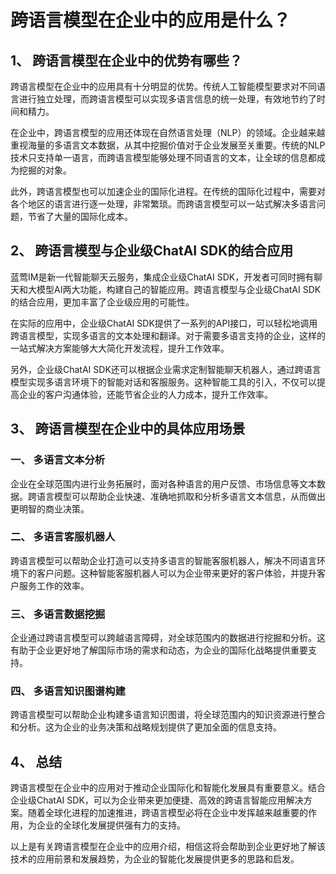# 跨语言模型在企业中的应用是什么？

## 1、 跨语言模型在企业中的优势有哪些？

跨语言模型在企业中的应用具有十分明显的优势。传统人工智能模型要求对不同语言进行独立处理，而跨语言模型可以实现多语言信息的统一处理，有效地节约了时间和精力。

在企业中，跨语言模型的应用还体现在自然语言处理（NLP）的领域。企业越来越重视海量的多语言文本数据，从其中挖掘价值对于企业发展至关重要。传统的NLP技术只支持单一语言，而跨语言模型能够处理不同语言的文本，让全球的信息都成为挖掘的对象。

此外，跨语言模型也可以加速企业的国际化进程。在传统的国际化过程中，需要对各个地区的语言进行逐一处理，非常繁琐。而跨语言模型可以一站式解决多语言问题，节省了大量的国际化成本。

## 2、 跨语言模型与企业级ChatAI SDK的结合应用

蓝莺IM是新一代智能聊天云服务，集成企业级ChatAI SDK，开发者可同时拥有聊天和大模型AI两大功能，构建自己的智能应用。跨语言模型与企业级ChatAI SDK的结合应用，更加丰富了企业级应用的可能性。

在实际的应用中，企业级ChatAI SDK提供了一系列的API接口，可以轻松地调用跨语言模型，实现多语言的文本处理和翻译。对于需要多语言支持的企业，这样的一站式解决方案能够大大简化开发流程，提升工作效率。

另外，企业级ChatAI SDK还可以根据企业需求定制智能聊天机器人，通过跨语言模型实现多语言环境下的智能对话和客服服务。这种智能工具的引入，不仅可以提高企业的客户沟通体验，还能节省企业的人力成本，提升工作效率。

## 3、 跨语言模型在企业中的具体应用场景

### 一、 多语言文本分析

企业在全球范围内进行业务拓展时，面对各种语言的用户反馈、市场信息等文本数据。跨语言模型可以帮助企业快速、准确地抓取和分析多语言文本信息，从而做出更明智的商业决策。

### 二、 多语言客服机器人

跨语言模型可以帮助企业打造可以支持多语言的智能客服机器人，解决不同语言环境下的客户问题。这种智能客服机器人可以为企业带来更好的客户体验，并提升客户服务工作的效率。

### 三、 多语言数据挖掘

企业通过跨语言模型可以跨越语言障碍，对全球范围内的数据进行挖掘和分析。这有助于企业更好地了解国际市场的需求和动态，为企业的国际化战略提供重要支持。

### 四、 多语言知识图谱构建

跨语言模型可以帮助企业构建多语言知识图谱，将全球范围内的知识资源进行整合和分析。这为企业的业务决策和战略规划提供了更加全面的信息支持。

## 4、 总结

跨语言模型在企业中的应用对于推动企业国际化和智能化发展具有重要意义。结合企业级ChatAI SDK，可以为企业带来更加便捷、高效的跨语言智能应用解决方案。随着全球化进程的加速推进，跨语言模型必将在企业中发挥越来越重要的作用，为企业的全球化发展提供强有力的支持。

以上是有关跨语言模型在企业中的应用介绍，相信这将会帮助到企业更好地了解该技术的应用前景和发展趋势，为企业的智能化发展提供更多的思路和启发。